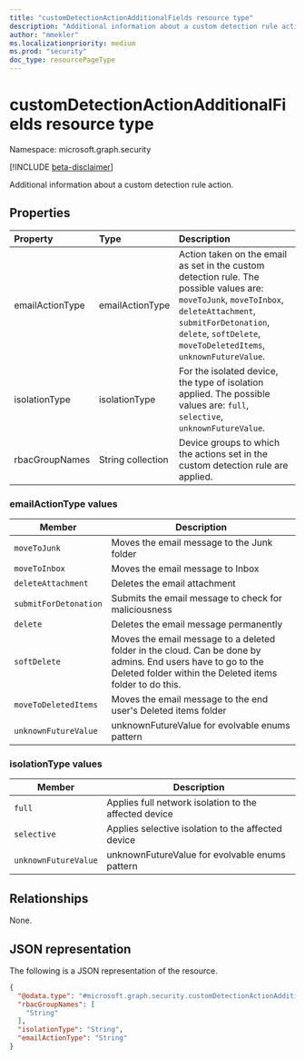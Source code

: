 ```yaml
---
title: "customDetectionActionAdditionalFields resource type"
description: "Additional information about a custom detection rule action"
author: "mmekler"
ms.localizationpriority: medium
ms.prod: "security"
doc_type: resourcePageType
---
```


# customDetectionActionAdditionalFields resource type

Namespace: microsoft.graph.security

[!INCLUDE [beta-disclaimer](../../includes/beta-disclaimer.md)]

Additional information about a custom detection rule action.

## Properties
| Property        | Type              | Description                                                                                                                                                                                                                         |
|:----------------|:------------------|:------------------------------------------------------------------------------------------------------------------------------------------------------------------------------------------------------------------------------------|
| emailActionType | emailActionType   | Action taken on the email as set in the custom detection rule. The possible values are: `moveToJunk`, `moveToInbox`, `deleteAttachment`, `submitForDetonation`, `delete`, `softDelete`, `moveToDeletedItems`, `unknownFutureValue`. |
| isolationType   | isolationType     | For the isolated device, the type of isolation applied. The possible values are: `full`, `selective`, `unknownFutureValue`.                                                                                                         |
| rbacGroupNames  | String collection | Device groups to which the actions set in the custom detection rule are applied.                                                                                                                                                    |

### emailActionType values

| Member                | Description                                                                                                                                                              |
|-----------------------|--------------------------------------------------------------------------------------------------------------------------------------------------------------------------|
| `moveToJunk`          | Moves the email message to the Junk folder                                                                                                                               |
| `moveToInbox`         | Moves the email message to Inbox                                                                                                                                         |
| `deleteAttachment`    | Deletes the email attachment                                                                                                                                             |
| `submitForDetonation` | Submits the email message to check for maliciousness                                                                                                                     |
| `delete`              | Deletes the email message permanently                                                                                                                                    |
| `softDelete`          | Moves the email message to a deleted folder in the cloud. Can be done by admins. End users have to go to the Deleted folder  within the Deleted items folder to do this. |
| `moveToDeletedItems`  | Moves the email message to the end user's Deleted items folder                                                                                                           |
| `unknownFutureValue`  | unknownFutureValue for evolvable enums pattern                                                                                                                           |

### isolationType values

| Member               | Description                                           |
|----------------------|-------------------------------------------------------|
| `full`               | Applies full network isolation to the affected device |
| `selective`          | Applies selective isolation to the affected device    |
| `unknownFutureValue` | unknownFutureValue for evolvable enums pattern        |

## Relationships
None.

## JSON representation
The following is a JSON representation of the resource.
<!-- {
  "blockType": "resource",
  "@odata.type": "microsoft.graph.security.customDetectionActionAdditionalFields"
}
-->
``` json
{
  "@odata.type": "#microsoft.graph.security.customDetectionActionAdditionalFields",
  "rbacGroupNames": [
    "String"
  ],
  "isolationType": "String",
  "emailActionType": "String"
}
```

